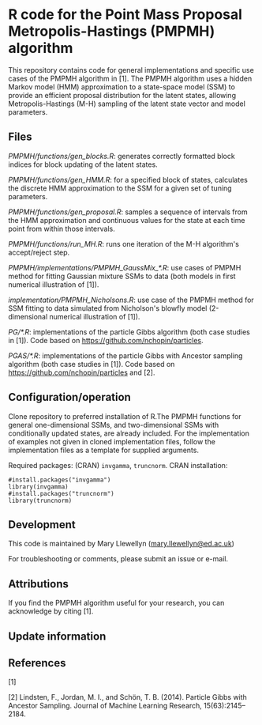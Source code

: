 # R code for the Point Mass Proposal Metropolis-Hastings (PMPMH) algorithm

This repository contains code for general implementations and specific use cases of the PMPMH algorithm in [1]. The PMPMH algorithm uses a hidden Markov model (HMM) approximation to a state-space model (SSM) to provide an efficient proposal distribution for the latent states, allowing Metropolis-Hastings (M-H) sampling of the latent state vector and model parameters. 

## Files 
*PMPMH/functions/gen_blocks.R*: generates correctly formatted block indices for block updating of the latent states.

*PMPMH/functions/gen_HMM.R*: for a specified block of states, calculates the discrete HMM approximation to the SSM for a given set of tuning parameters.

*PMPMH/functions/gen_proposal.R*: samples a sequence of intervals from the HMM approximation and continuous values for the state at each time point from within those intervals.

*PMPMH/functions/run_MH.R*: runs one iteration of the M-H algorithm's accept/reject step.
 

*PMPMH/implementations/PMPMH_GaussMix_\*.R*: use cases of PMPMH method for fitting Gaussian mixture SSMs to data (both models in first numerical illustration of [1]).

*implementation/PMPMH_Nicholsons.R*: use case of the PMPMH method for SSM fitting to data simulated from Nicholson's blowfly model (2-dimensional numerical illustration of [1]).
 

*PG/\*.R*: implementations of the particle Gibbs algorithm (both case studies in [1]). Code based on https://github.com/nchopin/particles.

*PGAS/\*.R*: implementations of the particle Gibbs with Ancestor sampling algorithm (both case studies in [1]). Code based on https://github.com/nchopin/particles and [2]. 


## Configuration/operation 
Clone repository to preferred installation of R.The PMPMH functions for general one-dimensional SSMs, and two-dimensional SSMs with conditionally updated states, are already included. For the implementation of examples not given in cloned implementation files, follow the implementation files as a template for supplied arguments. 

Required packages: (CRAN) `invgamma`, `truncnorm`. 
CRAN installation:

``` 
#install.packages("invgamma")
library(invgamma)
#install.packages("truncnorm")
library(truncnorm)
```

## Development
This code is maintained by Mary Llewellyn (mary.llewellyn@ed.ac.uk)

For troubleshooting or comments, please submit an issue or e-mail.

## Attributions
If you find the PMPMH algorithm useful for your research, you can acknowledge by citing [1].

## Update information

## References 
[1] 

[2] Lindsten, F., Jordan, M. I., and Schön, T. B. (2014). Particle Gibbs with Ancestor Sampling. Journal of Machine Learning Research, 15(63):2145–2184.


